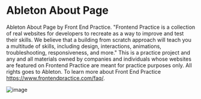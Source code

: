 # Ableton About Page
Ableton About Page by Front End Practice. 
"Frontend Practice is a collection of real websites for developers to recreate as a way to improve and test their skills. We believe that a building from scratch approach will teach you a multitude of skills, including design, interactions, animations, troubleshooting, responsiveness, and more." 
This is a practice project and any and all materials owned by companies and individuals whose websites are featured on Frontend Practice are meant for practice purposes only. All rights goes to Ableton.
To learn more about Front End Practice https://www.frontendpractice.com/faq/.

![image](https://user-images.githubusercontent.com/76070570/133299481-e78632ac-e997-4ff3-a642-8416ced934b1.png)
